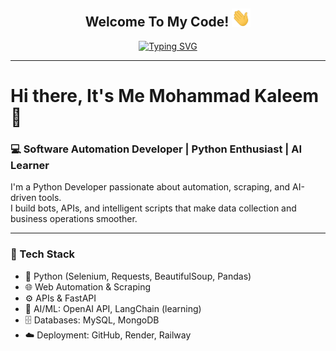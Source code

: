<div align="center">

## Welcome To My Code! <img src="https://raw.githubusercontent.com/ABSphreak/ABSphreak/master/gifs/Hi.gif" width="30px">

[![Typing SVG](https://readme-typing-svg.herokuapp.com?font=Fira+Code&size=24&pause=1000&center=true&vCenter=true&width=600&lines=Python+Automation+Developer;Web+Scraping+Expert;AI+Learner;FastAPI+Developer;Self+Growth+Enthusiast)](https://git.io/typing-svg)

---

</div>



# Hi there, It's Me Mohammad Kaleem 👋
### 💻 Software Automation Developer | Python Enthusiast | AI Learner

I'm a Python Developer passionate about automation, scraping, and AI-driven tools.  
I build bots, APIs, and intelligent scripts that make data collection and business operations smoother.

---

### 🚀 Tech Stack
- 🐍 Python (Selenium, Requests, BeautifulSoup, Pandas)
- 🌐 Web Automation & Scraping
- ⚙️ APIs & FastAPI
- 🧠 AI/ML: OpenAI API, LangChain (learning)
- 🗄️ Databases: MySQL, MongoDB
- ☁️ Deployment: GitHub, Render, Railway
